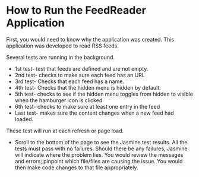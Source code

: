 # How to Run the FeedReader Application

First, you would need to know why the application was created. This application was developed to read RSS feeds.

Several tests are running in the background.
 - 1st test- test that feeds are defined and are not empty.
 - 2nd test- checks to make sure each feed has an URL
 - 3rd test- Checks that each feed has a name.
 - 4th test- Checks that the hidden menu is hidden by default.
 - 5th test- checks to see if the hidden menu toggles from hidden to visible when the hamburger icon is clicked
 - 6th test- checks to make sure at least one entry in the feed
 - Last test- makes sure the content changes when a new feed had loaded.

 These test will run at each refresh or page load.
- Scroll to the bottom of the page to see the Jasmine test results. All the tests must pass with no failures. Should there be any failures, Jasmine will indicate where the problem lies. You would review the messages and errors; pinpoint which file/files are causing the issue. You would then make code changes to that file appropriately.
